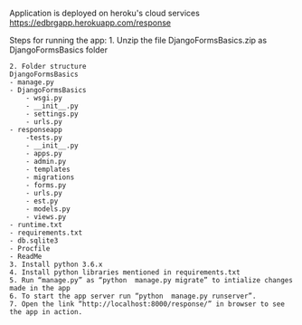 Application is deployed on heroku's cloud services
https://edbrgapp.herokuapp.com/response

Steps for running the app:
    1. Unzip the file DjangoFormsBasics.zip as DjangoFormsBasics folder
       
    2. Folder structure
	DjangoFormsBasics
	- manage.py
	- DjangoFormsBasics
		- wsgi.py
	   	- __init__.py
	   	- settings.py
	   	- urls.py
	- responseapp
	   	-tests.py
	   	- __init__.py
	   	- apps.py
	   	- admin.py
	   	- templates
	   	- migrations
	   	- forms.py
	   	- urls.py
   		- est.py
   		- models.py
   		- views.py
	- runtime.txt
	- requirements.txt
	- db.sqlite3
	- Procfile
	- ReadMe
    3. Install python 3.6.x
    4. Install python libraries mentioned in requirements.txt
    5. Run “manage.py” as “python  manage.py migrate” to intialize changes made in the app
    6. To start the app server run “python  manage.py runserver”.
    7. Open the link “http://localhost:8000/response/” in browser to see the app in action.
